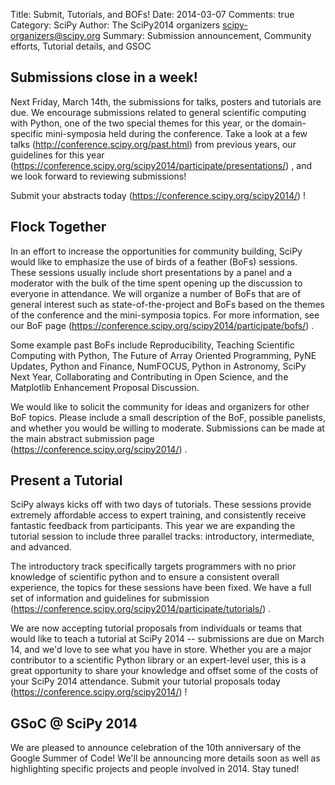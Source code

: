 Title: Submit, Tutorials, and BOFs!
Date: 2014-03-07
Comments: true
Category: SciPy
Author: The SciPy2014 organizers <scipy-organizers@scipy.org>
Summary: Submission announcement, Community efforts, Tutorial details, and GSOC


Submissions close in a week!
------------------------------------------------------------

Next Friday, March 14th, the submissions for talks, posters and tutorials are due.  We encourage submissions related to general scientific computing with Python, one of the two special themes for this year, or the domain-specific mini-symposia held during the conference.  Take a look at a few talks (http://conference.scipy.org/past.html) from previous years, our guidelines for this year (https://conference.scipy.org/scipy2014/participate/presentations/) , and we look forward to reviewing submissions!

Submit your abstracts today (https://conference.scipy.org/scipy2014/) !


Flock Together
------------------------------------------------------------
In an effort to increase the opportunities for community building, SciPy would like to emphasize the use of birds of a feather (BoFs) sessions. These sessions usually include short presentations by a panel and a moderator with the bulk of the time spent opening up the discussion to everyone in attendance. We will organize a number of BoFs that are of general interest such as state-of-the-project and BoFs based on the themes of the conference and the mini-symposia topics.  For more information, see our BoF page (https://conference.scipy.org/scipy2014/participate/bofs/) .

Some example past BoFs include Reproducibility, Teaching Scientific Computing with Python, The Future of Array Oriented Programming, PyNE Updates, Python and Finance, NumFOCUS, Python in Astronomy, SciPy Next Year, Collaborating and Contributing in Open Science, and the Matplotlib Enhancement Proposal Discussion.

We would like to solicit the community for ideas and organizers for other BoF topics. Please include a small description of the BoF, possible panelists, and whether you would be willing to moderate.  Submissions can be made at the main abstract submission page (https://conference.scipy.org/scipy2014/) .


Present a Tutorial
------------------------------------------------------------
SciPy always kicks off with two days of tutorials. These sessions provide extremely affordable access to expert training, and consistently receive fantastic feedback from participants. This year we are expanding the tutorial session to include three parallel tracks: introductory, intermediate, and advanced.

The introductory track specifically targets programmers with no prior knowledge of scientific python and to ensure a consistent overall experience, the topics for these sessions have been fixed.  We have a full set of information and guidelines for submission (https://conference.scipy.org/scipy2014/participate/tutorials/) .

We are now accepting tutorial proposals from individuals or teams that would like to teach a tutorial at SciPy 2014 -- submissions are due on March 14, and we'd love to see what you have in store.  Whether you are a major contributor to a scientific Python library or an expert-level user, this is a great opportunity to share your knowledge and offset some of the costs of your SciPy 2014 attendance.  Submit your tutorial proposals today (https://conference.scipy.org/scipy2014/) !


GSoC @ SciPy 2014
------------------------------------------------------------
We are pleased to announce celebration of the 10th anniversary of the Google Summer of Code!  We'll be announcing more details soon as well as highlighting specific projects and people involved in 2014.  Stay tuned!

